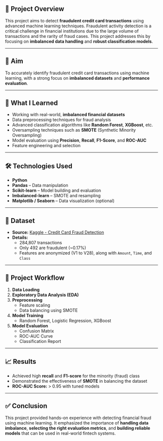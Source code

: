 
## 📌 Project Overview

This project aims to detect **fraudulent credit card transactions** using advanced machine learning techniques. Fraudulent activity detection is a critical challenge in financial institutions due to the large volume of transactions and the rarity of fraud cases. This project addresses this by focusing on **imbalanced data handling** and **robust classification models**.

---

## 🎯 Aim

To accurately identify fraudulent credit card transactions using machine learning, with a strong focus on **imbalanced datasets** and **performance evaluation**.

---

## 🧠 What I Learned

- Working with real-world, **imbalanced financial datasets**
- Data preprocessing techniques for fraud analysis
- Advanced classification algorithms like **Random Forest**, **XGBoost**, etc.
- Oversampling techniques such as **SMOTE** (Synthetic Minority Oversampling)
- Model evaluation using **Precision**, **Recall**, **F1-Score**, and **ROC-AUC**
- Feature engineering and selection

---

## 🛠 Technologies Used

- **Python**
- **Pandas** – Data manipulation
- **Scikit-learn** – Model building and evaluation
- **Imbalanced-learn** – SMOTE and resampling
- **Matplotlib / Seaborn** – Data visualization (optional)

---

## 📂 Dataset

- **Source:** [Kaggle - Credit Card Fraud Detection](https://www.kaggle.com/datasets/mlg-ulb/creditcardfraud)
- **Details:**
  - 284,807 transactions
  - Only 492 are fraudulent (~0.17%)
  - Features are anonymized (V1 to V28), along with `Amount`, `Time`, and `Class`

---

## 🧪 Project Workflow

1. **Data Loading**
2. **Exploratory Data Analysis (EDA)**
3. **Preprocessing**
   - Feature scaling
   - Data balancing using SMOTE
4. **Model Training**
   - Random Forest, Logistic Regression, XGBoost
5. **Model Evaluation**
   - Confusion Matrix
   - ROC-AUC Curve
   - Classification Report

---

## 📈 Results

- Achieved high **recall** and **F1-score** for the minority (fraud) class
- Demonstrated the effectiveness of **SMOTE** in balancing the dataset
- **ROC-AUC Score:** > 0.95 with tuned models

---

## ✅ Conclusion

This project provided hands-on experience with detecting financial fraud using machine learning. It emphasized the importance of **handling data imbalance**, **selecting the right evaluation metrics**, and **building reliable models** that can be used in real-world fintech systems.
